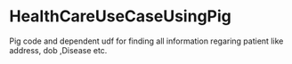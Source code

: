 # HealthCareUseCaseUsingPig

Pig code and dependent udf for finding all information regaring patient like address, dob ,Disease etc.
